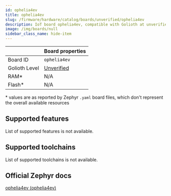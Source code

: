 ```yaml
---
id: ophelia4ev
title: ophelia4ev
slug: /firmware/hardware/catalog/boards/unverified/ophelia4ev
description: IoT board ophelia4ev, compatible with Golioth at unverified level.
image: /img/boards/null
sidebar_class_name: hide-item
---
```


[//]: # (This is an auto-generated file, do not edit! Changes to it will be lost upon re-generation)



|                | Board properties     |
| -------------  | -------------------- |
| Board ID       | `ophelia4ev` |
| Golioth Level  | [Unverified](/firmware/hardware#unverified-boards) |
| RAM*           | N/A |
| Flash*         | N/A |

\* values are as reported by Zephyr `.yaml` board files, which don't represent the overall available resources



## Supported features

List of supported features is not available.

## Supported toolchains

List of supported toolchains is not available.

## Official Zephyr docs

[ophelia4ev (ophelia4ev)](https://docs.zephyrproject.org/latest/boards/we/ophelia4ev/doc/index.html)
